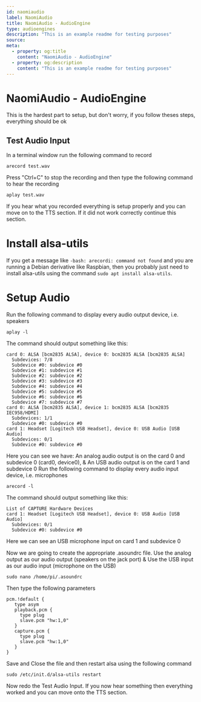 ```yaml
---
id: naomiaudio
label: NaomiAudio
title: NaomiAudio - AudioEngine
type: audioengines
description: "This is an example readme for testing purposes"
source:
meta:
  - property: og:title
    content: "NaomiAudio - AudioEngine"
  - property: og:description
    content: "This is an example readme for testing purposes"
---
```


# NaomiAudio - AudioEngine

<PluginLogo/>

This is the hardest part to setup, but don't worry, if you follow theses steps, everything should be ok

## Test Audio Input

In a terminal window run the following command to record

```shell
arecord test.wav
```

Press "Ctrl+C" to stop the recording and then type the following command to hear the recording

```shell
aplay test.wav
```

If you hear what you recorded everything is setup properly and you can move on to the TTS section. If it did not work correctly continue this section.

# Install alsa-utils

If you get a message like `-bash: arecordi: command not found` and you are running a Debian derivative like Raspbian, then you probably just need to install alsa-utils using the command `sudo apt install alsa-utils`.

# Setup Audio

Run the following command to display every audio output device, i.e. speakers

```shell
aplay -l
```

The command should output something like this:

```shell
card 0: ALSA [bcm2835 ALSA], device 0: bcm2835 ALSA [bcm2835 ALSA]
  Subdevices: 7/8
  Subdevice #0: subdevice #0
  Subdevice #1: subdevice #1
  Subdevice #2: subdevice #2
  Subdevice #3: subdevice #3
  Subdevice #4: subdevice #4
  Subdevice #5: subdevice #5
  Subdevice #6: subdevice #6
  Subdevice #7: subdevice #7
card 0: ALSA [bcm2835 ALSA], device 1: bcm2835 ALSA [bcm2835 IEC958/HDMI]
  Subdevices: 1/1
  Subdevice #0: subdevice #0
card 1: Headset [Logitech USB Headset], device 0: USB Audio [USB Audio]
  Subdevices: 0/1
  Subdevice #0: subdevice #0
```

Here you can see we have: An analog audio output is on the card 0 and subdevice 0 (card0, device0), & An USB audio output is on the card 1 and subdevice 0
Run the following command to display every audio input device, i.e. microphones

```shell
arecord -l
```

The command should output something like this:

```shell
List of CAPTURE Hardware Devices
card 1: Headset [Logitech USB Headset], device 0: USB Audio [USB Audio]
  Subdevices: 0/1
  Subdevice #0: subdevice #0
```

Here we can see an USB microphone input on card 1 and subdevice 0

Now we are going to create the appropriate .asoundrc file. Use the analog output as our audio output (speakers on the jack port) & Use the USB input as our audio input (microphone on the USB)

```shell
sudo nano /home/pi/.asoundrc
```

Then type the following parameters

```shell
pcm.!default {
   type asym
   playback.pcm {
     type plug
     slave.pcm "hw:1,0"
   }
   capture.pcm {
     type plug
     slave.pcm "hw:1,0"
   }
}
```

Save and Close the file and then restart alsa using the following command

```shell
sudo /etc/init.d/alsa-utils restart
```

Now redo the Test Audio Input. If you now hear something then everything worked and you can move onto the TTS section.



<EditPageLink/>
